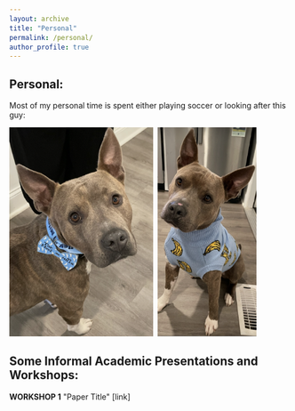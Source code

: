 ```yaml
---
layout: archive
title: "Personal"
permalink: /personal/
author_profile: true
---
```


<h2><b>Personal:</b></h2>

Most of my personal time is spent either playing soccer or looking after this guy: 

<img src="/files/beau1.png" style="height: 376px; width: auto; display: inline-block;" alt=""> 
<img src="/files/beau2.png" style="height: 376px; width: auto; display: inline-block;" alt=""> 
<img src="/files/beau3.png" style="height: 376px; width: auto; display: inline-block;" alt=""> 

<h2><b>Some Informal Academic Presentations and Workshops:</b></h2>

**WORKSHOP 1** "Paper Title" [link]
